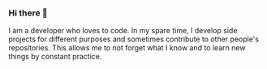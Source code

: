 ### Hi there 👋

I am a developer who loves to code. In my spare time, I develop side projects for different purposes and sometimes contribute to other people's repositories. This allows me to not forget what I know and to learn new things by constant practice.
